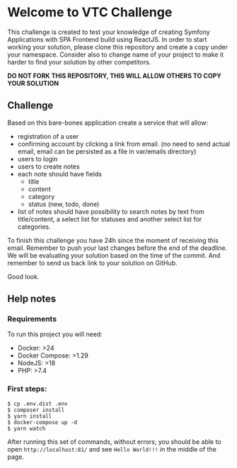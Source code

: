 # Welcome to VTC Challenge

This challenge is created to test your knowledge of creating Symfony Applications with SPA Frontend build using ReactJS.
In order to start working your solution, please clone this repository and create a copy under your namespace. 
Consider also to change name of your project to make it harder to find your solution by other competitors.

**DO NOT FORK THIS REPOSITORY, THIS WILL ALLOW OTHERS TO COPY YOUR SOLUTION**

## Challenge

Based on this bare-bones application create a service that will allow:
* registration of a user
* confirming account by clicking a link from email. (no need to send actual email, email can be persisted as a file in var/emails directory)
* users to login
* users to create notes
* each note should have fields
  * title
  * content
  * category
  * status (new, todo, done)
* list of notes should have possibility to search notes by text from title/content, a select list for statuses and another select list for categories.

To finish this challenge you have 24h since the moment of receiving this email. Remember to push your last changes before the end of the deadline.
We will be evaluating your solution based on the time of the commit. And remember to send us back link to your solution on GitHub.

Good look.

## Help notes

### Requirements
To run this project you will need:
* Docker: >24
* Docker Compose: >1.29
* NodeJS: >18
* PHP: >7.4

### First steps:

    $ cp .env.dist .env
    $ composer install
    $ yarn install
    $ docker-compose up -d
    $ yarn watch

After running this set of commands, without errors; you should be able to open `http://localhost:81/` and see `Hello World!!!` in the middle of the page.